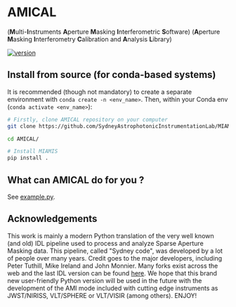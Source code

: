 # AMICAL

(**M**ulti-**I**nstruments **A**perture **M**asking **I**nterferometric **S**oftware)
(**A**perture **M**asking **I**nterferometry **C**alibration and **A**nalysis **L**ibrary)

[![version](http://img.shields.io/badge/MIAMIS-v0.2dev-orange.svg?style=flat)](https://github.com/SydneyAstrophotonicInstrumentationLab/MIAMIS.git)

## Install from source (for conda-based systems)

It is recommended (though not mandatory) to create a separate environment with `conda create -n <env_name>`.
Then, within your Conda env (`conda activate <env_name>`):

```bash
# Firstly, clone AMICAL repository on your computer
git clone https://github.com/SydneyAstrophotonicInstrumentationLab/MIAMIS.git

cd AMICAL/

# Install MIAMIS
pip install .
```

## What can AMICAL do for you ?

See [example.py](example.py).

## Acknowledgements

This work is mainly a modern Python translation of the very well known (and old) IDL pipeline used to process and analyze Sparse Aperture Masking data. This pipeline, called "Sydney code", was developed by a lot of people over many years. Credit goes to the major developers, including Peter Tuthill, Mike Ireland and John Monnier. Many forks exist across the web and the last IDL version can be found [here](https://github.com/AnthonyCheetham/idl_masking). We hope that this brand new user-friendly Python version will be used in the future with the development of the AMI mode included with cutting edge instruments as JWST/NIRISS, VLT/SPHERE or VLT/VISIR (among others). ENJOY!
